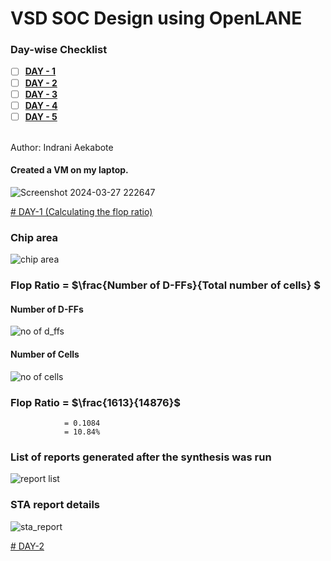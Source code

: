 # VSD SOC Design using OpenLANE

### Day-wise Checklist
- [ ] [**DAY - 1**](https://github.com/sagainfinite/vsdcourse_indrani/blob/main/README.md#DAY-1) <br>
- [ ] [**DAY - 2**](https://github.com/sagainfinite/vsdcourse_indrani/blob/main/README.md#DAY-2) <br>
- [ ] [**DAY - 3**](https://github.com/sagainfinite/vsdcourse_indrani/blob/main/README.md#DAY-3) <br>
- [ ] [**DAY - 4**](https://github.com/sagainfinite/vsdcourse_indrani/blob/main/README.md#DAY-4) <br>
- [ ] [**DAY - 5**](https://github.com/sagainfinite/vsdcourse_indrani/blob/main/README.md#DAY-5) <br>
<br>
Author: Indrani Aekabote

#### Created a VM on my laptop.
![Screenshot 2024-03-27 222647](https://github.com/sagainfinite/vsdcourse_indrani/assets/102749620/d30d2ee7-ad5a-4657-b7a1-c656fcd73c72)

[# DAY-1 (Calculating the flop ratio)](https://github.com/sagainfinite/vsdcourse_indrani/blob/main/README.md#DAY-1)

### Chip area 
![chip area](https://github.com/sagainfinite/vsdcourse_indrani/assets/102749620/da1d0c4d-3c2d-4979-85d4-03ecf65a6356)

### Flop Ratio = $`\frac{Number of D-FFs}{Total number of cells} `$
#### Number of D-FFs
![no  of d_ffs](https://github.com/sagainfinite/vsdcourse_indrani/assets/102749620/53449890-43c2-4eeb-b1a1-d73a3ad5c075)

#### Number of Cells
![no  of cells](https://github.com/sagainfinite/vsdcourse_indrani/assets/102749620/ae1ecdfc-1501-4b8e-80f7-c5552ad51cbe)

### Flop Ratio = $`\frac{1613}{14876}`$
                = 0.1084
                = 10.84%
### List of reports generated after the synthesis was run
![report list](https://github.com/sagainfinite/vsdcourse_indrani/assets/102749620/55bd297e-e383-4568-8388-4749149fc295)
### STA report details 
![sta_report](https://github.com/sagainfinite/vsdcourse_indrani/assets/102749620/3bf784df-ce7f-4518-9421-3f6fdde7647a)

[# DAY-2 ]([url](https://github.com/sagainfinite/vsdcourse_indrani/blob/main/README.md#DAY-2))
